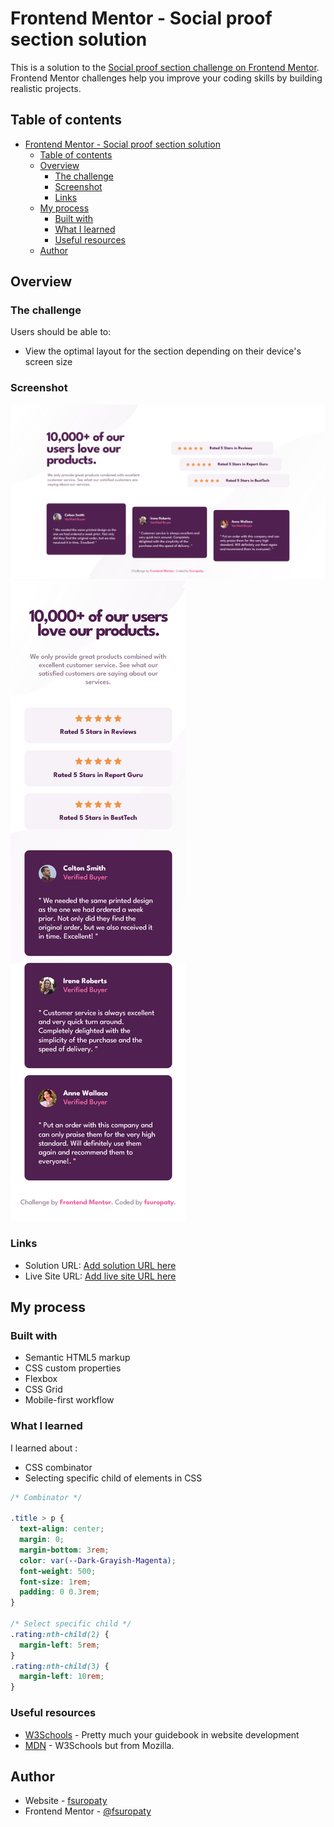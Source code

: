 # Frontend Mentor - Social proof section solution

This is a solution to the [Social proof section challenge on Frontend Mentor](https://www.frontendmentor.io/challenges/social-proof-section-6e0qTv_bA). Frontend Mentor challenges help you improve your coding skills by building realistic projects.

## Table of contents

- [Frontend Mentor - Social proof section solution](#frontend-mentor---social-proof-section-solution)
  - [Table of contents](#table-of-contents)
  - [Overview](#overview)
    - [The challenge](#the-challenge)
    - [Screenshot](#screenshot)
    - [Links](#links)
  - [My process](#my-process)
    - [Built with](#built-with)
    - [What I learned](#what-i-learned)
    - [Useful resources](#useful-resources)
  - [Author](#author)

## Overview

### The challenge

Users should be able to:

- View the optimal layout for the section depending on their device's screen size

### Screenshot

![](./images/desktop-screenshot.png)
![](./images/mobile-screenshot.png)

### Links

- Solution URL: [Add solution URL here](https://your-solution-url.com)
- Live Site URL: [Add live site URL here](https://your-live-site-url.com)

## My process

### Built with

- Semantic HTML5 markup
- CSS custom properties
- Flexbox
- CSS Grid
- Mobile-first workflow

### What I learned

I learned about :

- CSS combinator
- Selecting specific child of elements in CSS

```css
/* Combinator */

.title > p {
  text-align: center;
  margin: 0;
  margin-bottom: 3rem;
  color: var(--Dark-Grayish-Magenta);
  font-weight: 500;
  font-size: 1rem;
  padding: 0 0.3rem;
}

/* Select specific child */
.rating:nth-child(2) {
  margin-left: 5rem;
}
.rating:nth-child(3) {
  margin-left: 10rem;
}
```

### Useful resources

- [W3Schools](https://www.w3schools.com) - Pretty much your guidebook in website development
- [MDN](https://developer.mozilla.org) - W3Schools but from Mozilla.

## Author

- Website - [fsuropaty]()
- Frontend Mentor - [@fsuropaty](https://www.frontendmentor.io/profile/fsuropaty)
